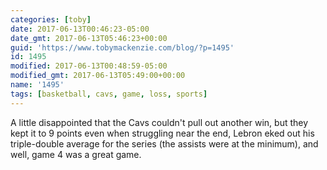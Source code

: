 ```yaml
---
categories: [toby]
date: 2017-06-13T00:46:23-05:00
date_gmt: 2017-06-13T05:46:23+00:00
guid: 'https://www.tobymackenzie.com/blog/?p=1495'
id: 1495
modified: 2017-06-13T00:48:59-05:00
modified_gmt: 2017-06-13T05:49:00+00:00
name: '1495'
tags: [basketball, cavs, game, loss, sports]
---
```


A little disappointed that the Cavs couldn't pull out another win, but they kept it to 9 points even when struggling near the end, Lebron eked out his triple-double average for the series (the assists were at the minimum), and well, game 4 was a great game.
